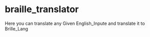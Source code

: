 # braille_translator
Here you can translate any Given English_Inpute and translate it to Brille_Lang
